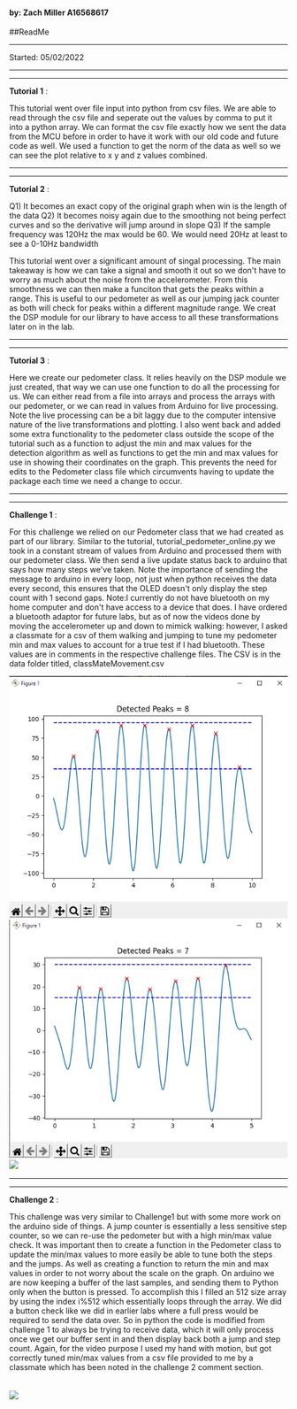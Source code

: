 #### by: Zach Miller A16568617

##ReadMe

---
Started: 05/02/2022

---
---
**Tutorial 1** :

This tutorial went over file input into python from csv files. We are able to read
through the csv file and seperate out the values by comma to put it into a python 
array. We can format the csv file exactly how we sent the data from the MCU before
in order to have it work with our old code and future code as well. We used a function
to get the norm of the data as well so we can see the plot relative to x y and z values
combined.

---
---
**Tutorial 2** :

Q1) It becomes an exact copy of the original graph when win is the length of the data
Q2) It becomes noisy again due to the smoothing not being perfect curves and so the 
    derivative will jump around in slope
Q3) If the sample frequency was 120Hz the max would be 60. We would need 20Hz at least
    to see a 0-10Hz bandwidth

This tutorial went over a significant amount of singal processing. The main takeaway
is how we can take a signal and smooth it out so we don't have to worry as much about
the noise from the accelerometer. From this smoothness we can then make a funciton
that gets the peaks within a range. This is useful to our pedometer as well as our
jumping jack counter as both will check for peaks within a different magnitude range.
We creat the DSP module for our library to have access to all these transformations
later on in the lab.

---
---
**Tutorial 3** :

Here we create our pedometer class. It relies heavily on the DSP module we just
created, that way we can use one function to do all the processing for us. We can
either read from a file into arrays and process the arrays with our pedometer, or we
can read in values from Arduino for live processing. Note the live processing can be
a bit laggy due to the computer intensive nature of the live transformations and
plotting. I also went back and added some extra functionality to the pedometer class
outside the scope of the tutorial such as a function to adjust the min and max values
for the detection algorithm as well as functions to get the min and max values for use
in showing their coordinates on the graph. This prevents the need for edits to the 
Pedometer class file which circumvents having to update the package each time we need
a change to occur.

---
---
**Challenge 1** :

For this challenge we relied on our Pedometer class that we had created as part of 
our library. Similar to the tutorial, tutorial_pedometer_online.py we took in a 
constant stream of values from Arduino and processed them with our pedometer class.
We then send a live update status back to arduino that says how many steps we've
taken. Note the importance of sending the message to arduino in every loop, not
just when python receives the data every second, this ensures that the OLED doesn't
only display the step count with 1 second gaps. Note:I currently do not have
bluetooth on my home computer and don't have access to a device that does. I have 
ordered a bluetooth adaptor for future labs, but as of now the videos done by
moving the accelerometer up and down to mimick walking: however, I asked a classmate
for a csv of them walking and jumping to tune my pedometer min and max values to
account for a true test if I had bluetooth. These values are in comments in the
respective challenge files. The CSV is in the data folder titled, classMateMovement.csv


![](images/ped1.JPG)
![](images/ped2.JPG)
![](images/gifVidOne.gif)

---
---
**Challenge 2** :

This challenge was very similar to Challenge1 but with some more work on the arduino
side of things. A jump counter is essentially a less sensitive step counter, so we
can re-use the pedometer but with a high min/max value check. It was important then
to create a function in the Pedometer class to update the min/max values to more
easily be able to tune both the steps and the jumps. As well as creating a function
to return the min and max values in order to not worry about the scale on the graph.
On arduino we are now
keeping a buffer of the last samples, and sending them to Python only when the button
is pressed. To accomplish this I filled an 512 size array by using the index i%512
which essentially loops through the array. We did a button check like we did in earlier
labs where a full press would be required to send the data over. So in python the code
is modified from challenge 1 to always be trying to receive data, which it will only
process once we get our buffer sent in and then display back both a jump and step
count. Again, for the video purpose I used my hand with motion, but got correctly tuned
min/max values from a csv file provided to me by a classmate which has been noted in 
the challenge 2 comment section.

![](images/gifVidTwo.gif)
---